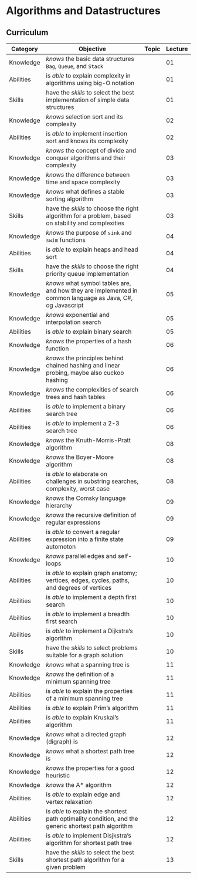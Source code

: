 # Algorithms and Datastructures

## Curriculum

| Category  | Objective                                                                                                  | Topic | Lecture |
| --------- | ---------------------------------------------------------------------------------------------------------- | ----- | ------- |
| Knowledge | _knows_ the basic data structures `Bag`, `Queue`, and `Stack`                                              |       | 01      |
| Abilities | is _able_ to explain complexity in algorithms using big-O notation                                         |       | 01      |
| Skills    | have the _skills_ to select the best implementation of simple data structures                              |       | 01      |
| Knowledge | _knows_ selection sort and its complexity                                                                  |       | 02      |
| Abilities | is _able_ to implement insertion sort and knows its complexity                                             |       | 02      |
| Knowledge | _knows_ the concept of divide and conquer algorithms and their complexity                                  |       | 03      |
| Knowledge | _knows_ the difference between time and space complexity                                                   |       | 03      |
| Knowledge | _knows_ what defines a stable sorting algorithm                                                            |       | 03      |
| Skills    | have the _skills_ to choose the right algorithm for a problem, based on stability and complexities         |       | 03      |
| Knowledge | _knows_ the purpose of `sink` and `swim` functions                                                         |       | 04      |
| Abilities | is _able_ to explain heaps and head sort                                                                   |       | 04      |
| Skills    | have the _skills_ to choose the right priority queue implementation                                        |       | 04      |
| Knowledge | _knows_ what symbol tables are, and how they are implemented in common language as Java, C#, og Javascript |       | 05      |
| Knowledge | _knows_ exponential and interpolation search                                                               |       | 05      |
| Abilities | is _able_ to explain binary search                                                                         |       | 05      |
| Knowledge | _knows_ the properties of a hash function                                                                  |       | 06      |
| Knowledge | _knows_ the principles behind chained hashing and linear probing, maybe also cuckoo hashing                |       | 06      |
| Knowledge | _knows_ the complexities of search trees and hash tables                                                   |       | 06      |
| Abilities | is _able_ to implement a binary search tree                                                                |       | 06      |
| Abilities | is _able_ to implement a 2-3 search tree                                                                   |       | 06      |
| Knowledge | _knows_ the Knuth-Morris-Pratt algorithm                                                                   |       | 08      |
| Knowledge | _knows_ the Boyer-Moore algorithm                                                                          |       | 08      |
| Abilities | is _able_ to elaborate on challenges in substring searches, complexity, worst case                         |       | 08      |
| Knowledge | _knows_ the Comsky language hierarchy                                                                      |       | 09      |
| Knowledge | _knows_ the recursive definition of regular expressions                                                    |       | 09      |
| Abilities | is _able_ to convert a regular expression into a finite state automoton                                    |       | 09      |
| Knowledge | _knows_ parallel edges and self-loops                                                                      |       | 10      |
| Abilities | is _able_ to explain graph anatomy; vertices, edges, cycles, paths, and degrees of vertices                |       | 10      |
| Abilities | is _able_ to implement a depth first search                                                                |       | 10      |
| Abilities | is _able_ to implement a breadth first search                                                              |       | 10      |
| Abilities | is _able_ to implement a Dijkstra’s algorithm                                                              |       | 10      |
| Skills    | have the _skills_ to select problems suitable for a graph solution                                         |       | 10      |
| Knowledge | _knows_ what a spanning tree is                                                                            |       | 11      |
| Knowledge | _knows_ the definition of a minimum spanning tree                                                          |       | 11      |
| Abilities | is _able_ to explain the properties of a minimum spanning tree                                             |       | 11      |
| Abilities | is _able_ to explain Prim’s algorithm                                                                      |       | 11      |
| Abilities | is _able_ to explain Kruskal’s algorithm                                                                   |       | 11      |
| Knowledge | _knows_ what a directed graph (digraph) is                                                                 |       | 12      |
| Knowledge | _knows_ what a shortest path tree is                                                                       |       | 12      |
| Knowledge | _knows_ the properties for a good heuristic                                                                |       | 12      |
| Knowledge | _knows_ the A\* algorithm                                                                                  |       | 12      |
| Abilities | is _able_ to explain edge and vertex relaxation                                                            |       | 12      |
| Abilities | is _able_ to explain the shortest path optimality condition, and the generic shortest path algorithm       |       | 12      |
| Abilities | is _able_ to implement Disjkstra’s algorithm for shortest path tree                                        |       | 12      |
| Skills    | have the _skills_ to select the best shortest path algorithm for a given problem                           |       | 13      |
